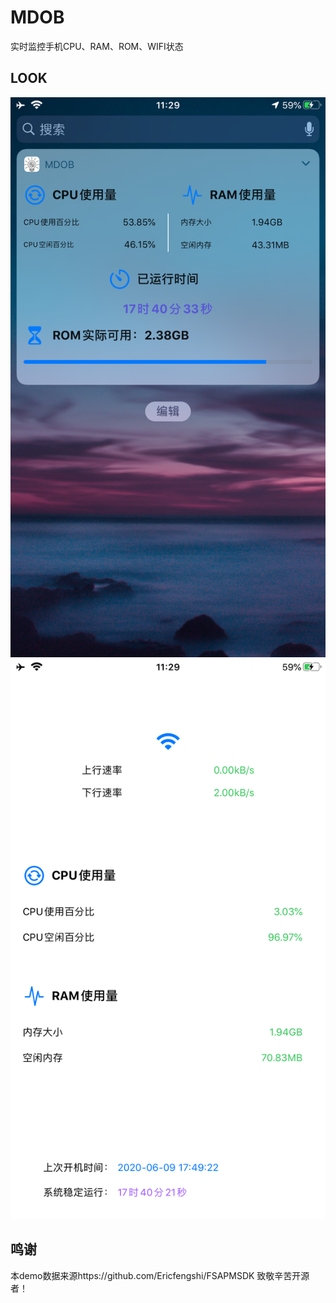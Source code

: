 # MDOB
实时监控手机CPU、RAM、ROM、WIFI状态

## LOOK
![Image text](https://github.com/Hurdery/MDOB/blob/master/cover/WechatIMG81.png) 
![Image text](https://github.com/Hurdery/MDOB/blob/master/cover/WechatIMG82.png)

## 鸣谢
本demo数据来源https://github.com/Ericfengshi/FSAPMSDK
致敬辛苦开源者！

